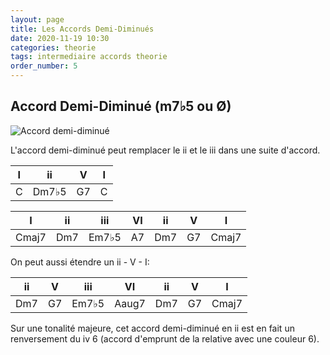 ```yaml
---
layout: page
title: Les Accords Demi-Diminués
date: 2020-11-19 10:30
categories: theorie
tags: intermediaire accords theorie
order_number: 5
---
```


## Accord Demi-Diminué (m7♭5 ou Ø)

![Accord demi-diminué](/images/semi-diminished/semi-diminished1.png "Accord demi-diminué")

L'accord demi-diminué peut remplacer le ii et le iii dans une suite d'accord.  

| I  |   ii  |  V | I |
|----|-------|----|---|
| C  | Dm7♭5 | G7 | C |

|   I   |  ii |  iii  | VI | ii  | V  |   I   |
|-------|-----|-------|----|-----|----|-------|
| Cmaj7 | Dm7 | Em7♭5 | A7 | Dm7 | G7 | Cmaj7 |

On peut aussi étendre un ii - V - I:

|  ii |  V |  iii  |   VI  | ii  | V  |   I   |
|-----|----|-------|-------|-----|----|-------|
| Dm7 | G7 | Em7♭5 | Aaug7 | Dm7 | G7 | Cmaj7 |

Sur une tonalité majeure, cet accord demi-diminué en ii est en fait un renversement du iv 6 (accord d'emprunt de la relative avec une couleur 6).
